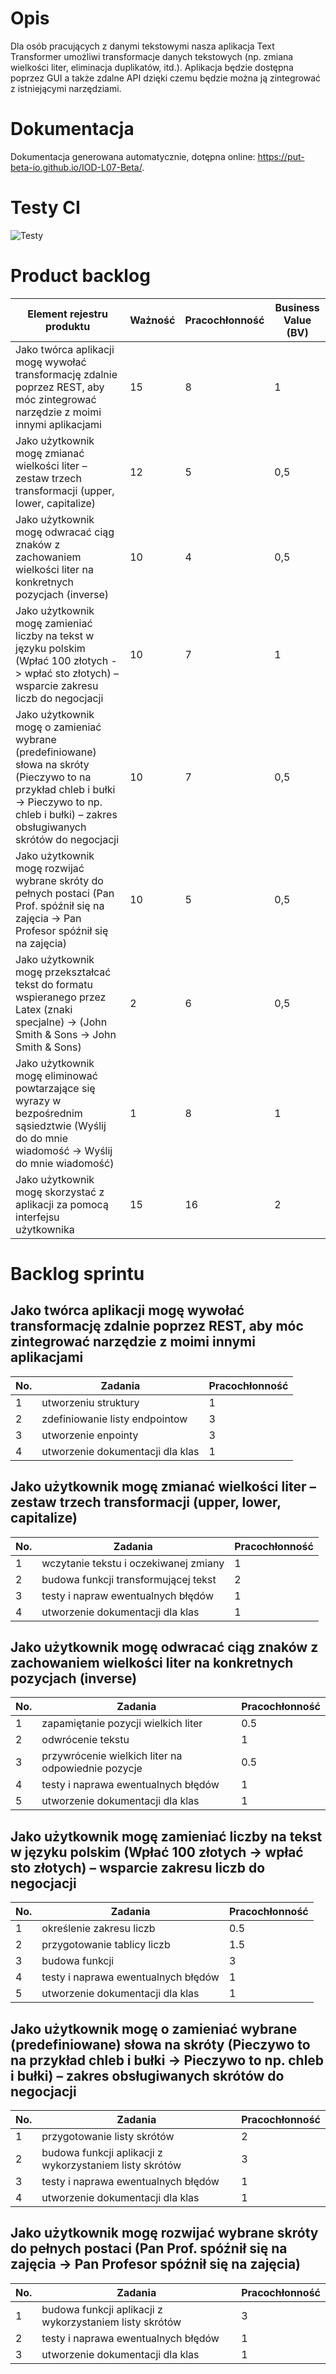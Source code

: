 
# Opis 

Dla osób pracujących z danymi tekstowymi nasza aplikacja Text Transformer umożliwi transformacje danych tekstowych (np. zmiana wielkości liter, eliminacja duplikatów, itd.). Aplikacja będzie dostępna poprzez GUI a także zdalne API dzięki czemu będzie można ją zintegrować z istniejącymi narzędziami.

# Dokumentacja 

Dokumentacja generowana automatycznie, dotępna online: https://put-beta-io.github.io/IOD-L07-Beta/.

# Testy CI 

![Testy](https://github.com/put-beta-io/IOD-L07-Beta/actions/workflows/maven.yml/badge.svg)

# Product backlog

| Element rejestru produktu	| Ważność	| Pracochłonność	| Business Value (BV) | 
|---------------------------|-----------|-------------------|---------------------|
| Jako twórca aplikacji mogę wywołać transformację zdalnie poprzez REST, aby móc zintegrować narzędzie z moimi innymi aplikacjami	| 15 | 	8	| 1 |
Jako użytkownik mogę zmianać wielkości liter – zestaw trzech transformacji (upper, lower, capitalize) |	12 |	5 |	0,5 |
| Jako użytkownik mogę odwracać ciąg znaków z zachowaniem wielkości liter na konkretnych pozycjach (inverse) | 	10	 | 4 |	0,5 |   
| Jako użytkownik mogę zamieniać liczby na tekst w języku polskim (Wpłać 100 złotych -> wpłać sto złotych) – wsparcie zakresu liczb do negocjacji |	10	| 7	| 1 |
| Jako użytkownik mogę o zamieniać wybrane (predefiniowane) słowa na skróty (Pieczywo to na przykład chleb i bułki -> Pieczywo to np. chleb i bułki) – zakres obsługiwanych skrótów do negocjacji	| 10	| 7 |	0,5 |
| Jako użytkownik mogę rozwijać wybrane skróty do pełnych postaci (Pan Prof. spóźnił się na zajęcia -> Pan Profesor spóźnił się na zajęcia)	| 10	| 5	 | 0,5 |
| Jako użytkownik mogę przekształcać tekst do formatu wspieranego przez Latex (znaki specjalne) -> (John Smith & Sons -> John Smith \& Sons)	| 2 | 	6 |	0,5 |
| Jako użytkownik mogę eliminować powtarzające się wyrazy w bezpośrednim sąsiedztwie (Wyślij do do mnie wiadomość -> Wyślij do mnie wiadomość)	| 1 | 	8 | 	1 |
| Jako użytkownik mogę skorzystać z aplikacji za pomocą interfejsu użytkownika	| 15	| 16 | 2 | 

# Backlog sprintu

## Jako twórca aplikacji mogę wywołać transformację zdalnie poprzez REST, aby móc  zintegrować narzędzie z moimi innymi aplikacjami
| No. | Zadania | Pracochłonność | 
|-----|---------|----------------|
| 1 | utworzeniu struktury |  1|
| 2 | zdefiniowanie listy endpointow | 3 |
| 3 | utworzenie enpointy | 3 |
| 4 | utworzenie dokumentacji dla klas | 1 |

## Jako użytkownik mogę zmianać wielkości liter – zestaw trzech transformacji (upper, lower, capitalize)
| No. | Zadania | Pracochłonność | 
|-----|---------|----------------|
| 1 | wczytanie tekstu i oczekiwanej zmiany | 1 |
| 2 | budowa funkcji transformującej tekst | 2 |
| 3 | testy i napraw ewentualnych błędów | 1 |
| 4 | utworzenie dokumentacji dla klas | 1 |

## Jako użytkownik mogę odwracać ciąg znaków z zachowaniem wielkości liter na konkretnych pozycjach (inverse)
| No. | Zadania | Pracochłonność | 
|-----|---------|----------------|
| 1 | zapamiętanie pozycji wielkich liter | 0.5 |
| 2 | odwrócenie tekstu | 1 |
| 3 | przywrócenie wielkich liter na odpowiednie pozycje | 0.5 |
| 4 | testy i naprawa ewentualnych błędów | 1 |
| 5 | utworzenie dokumentacji dla klas | 1 |

## Jako użytkownik mogę zamieniać liczby na tekst w języku polskim (Wpłać 100 złotych -> wpłać sto złotych) – wsparcie zakresu liczb do negocjacji
| No. | Zadania | Pracochłonność | 
|-----|---------|----------------|
| 1 | określenie zakresu liczb | 0.5 |
| 2 | przygotowanie tablicy liczb | 1.5 |
| 3 | budowa funkcji | 3 |
| 4 | testy i naprawa ewentualnych błędów | 1 |
| 5 | utworzenie dokumentacji dla klas | 1 |

## Jako użytkownik mogę o zamieniać wybrane (predefiniowane) słowa na skróty (Pieczywo to na przykład chleb i bułki -> Pieczywo to np. chleb i bułki) – zakres obsługiwanych skrótów do negocjacji
| No. | Zadania | Pracochłonność | 
|-----|---------|----------------|
| 1 | przygotowanie listy skrótów | 2 |
| 2 | budowa funkcji aplikacji z wykorzystaniem listy skrótów | 3 |
| 3 | testy i naprawa ewentualnych błędów | 1 |
| 4 | utworzenie dokumentacji dla klas | 1 |

## Jako użytkownik mogę rozwijać wybrane skróty do pełnych postaci (Pan Prof. spóźnił się na zajęcia -> Pan Profesor spóźnił się na zajęcia)
| No. | Zadania | Pracochłonność | 
|-----|---------|----------------|
| 1 | budowa funkcji aplikacji z wykorzystaniem listy skrótów | 3 |
| 2 | testy i naprawa ewentualnych błędów | 1 |
| 3 | utworzenie dokumentacji dla klas | 1 |
